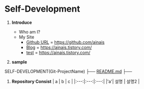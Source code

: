 # Self-Development
1. **Introduce**
    - Who am I?
    - My Site
        - [Github URL](https://github.com/ainais) = <https://github.com/ainais>
        - [Blog](https://ainais.tistory.com/) = <https://ainais.tistory.com/>
        - [test](https://ainais.tistory.com/) = <https://ainais.tistory.com/>

1. **sample**

SELF-DEVELOPMENT(Git-ProjectName)
├── [README.md](./README.md)
├──

1. **Repository Consist**
    | a | b | c |
    |:---:|:---:|:---:|
    |'a'| 설명 | 설명2 |

